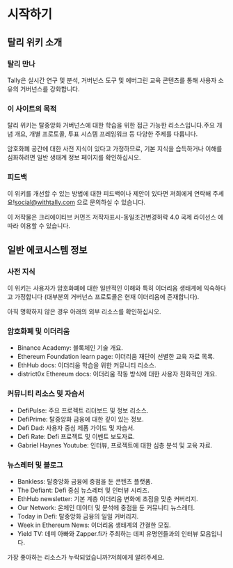 # 시작하기  

## 탈리 위키 소개

### 탈리 만나

Tally은 실시간 연구 및 분석, 거버넌스 도구 및 에버그린 교육 콘텐츠를 통해 사용자 소유의 거버넌스를 강화합니다.

### 이 사이트의 목적

탈리 위키는 탈중앙화 거버넌스에 대한 학습을 위한 접근 가능한 리소스입니다.주요 개념 개요, 개별 프로토콜, 투표 시스템 프레임워크 등 다양한 주제를 다룹니다.

암호화폐 공간에 대한 사전 지식이 있다고 가정하므로, 기본 지식을 습득하거나 이해를 심화하려면 일반 생태계 정보 페이지를 확인하십시오.

### 피드백

이 위키를 개선할 수 있는 방법에 대한 피드백이나 제안이 있다면 저희에게 연락해 주세요!social@withtally.com 으로 문의하실 수 있습니다.

이 저작물은 크리에이티브 커먼즈 저작자표시-동일조건변경허락 4.0 국제 라이선스 에 따라 이용할 수 있습니다.

## 일반 에코시스템 정보

### 사전 지식

이 위키는 사용자가 암호화폐에 대한 일반적인 이해와 특히 이더리움 생태계에 익숙하다고 가정합니다 (대부분의 거버넌스 프로토콜은 현재 이더리움에 존재합니다).

아직 명확하지 않은 경우 아래의 외부 리소스를 확인하십시오.

### 암호화폐 및 이더리움

- Binance Academy: 블록체인 기술 개요.
- Ethereum Foundation learn page: 이더리움 재단이 선별한 교육 자료 목록.
- EthHub docs: 이더리움 학습을 위한 커뮤니티 리소스.
- district0x Ethereum docs: 이더리움 작동 방식에 대한 사용자 친화적인 개요.

### 커뮤니티 리소스 및 자습서

- DefiPulse: 주요 프로젝트 리더보드 및 정보 리소스.
- DefiPrime: 탈중앙화 금융에 대한 깊이 있는 정보.
- Defi Dad: 사용자 중심 제품 가이드 및 자습서.
- Defi Rate: Defi 프로젝트 및 이벤트 보도자료.
- Gabriel Haynes Youtube: 인터뷰, 프로젝트에 대한 심층 분석 및 교육 자료.

### 뉴스레터 및 블로그

- Bankless: 탈중앙화 금융에 중점을 둔 콘텐츠 플랫폼.
- The Defiant: Defi 중심 뉴스레터 및 인터뷰 시리즈.
- EthHub newsletter: 기본 계층 이더리움 변화에 초점을 맞춘 커버리지.
- Our Network: 온체인 데이터 및 분석에 중점을 둔 커뮤니티 뉴스레터.
- Today in Defi: 탈중앙화 금융의 일일 커버리지.
- Week in Ethereum News: 이더리움 생태계의 간결한 모집.
- Yield TV: 데피 아빠와 Zapper.fi가 주최하는 데피 유명인들과의 인터뷰 모음입니다.

가장 좋아하는 리소스가 누락되었습니까?저희에게 알려주세요.

